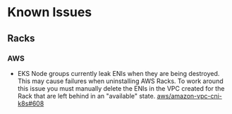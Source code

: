 # Known Issues

## Racks

### AWS

* EKS Node groups currently leak ENIs when they are being destroyed. This may cause failures when
  uninstalling AWS Racks. To work around this issue you must manually delete the ENIs in the VPC
  created for the Rack that are left behind in an "available" state.
  [aws/amazon-vpc-cni-k8s#608](https://github.com/aws/amazon-vpc-cni-k8s/issues/608) 